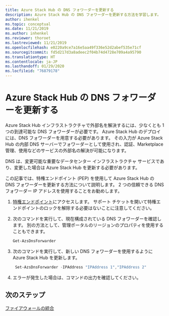 ```yaml
---
title: Azure Stack Hub の DNS フォワーダーを更新する
description: Azure Stack Hub の DNS フォワーダーを更新する方法を学習します。
author: ihenkel
ms.topic: conceptual
ms.date: 11/21/2019
ms.author: inhenkel
ms.reviewer: thoroet
ms.lastreviewed: 11/21/2019
ms.openlocfilehash: e0220a9ce7a16e5aa49f336e52d2abef535e71cf
ms.sourcegitcommit: fd5d217d3a8adeec2f04b74d4728e709a4a95790
ms.translationtype: HT
ms.contentlocale: ja-JP
ms.lasthandoff: 01/29/2020
ms.locfileid: "76879178"
---
```

# <a name="update-the-dns-forwarder-in-azure-stack-hub"></a>Azure Stack Hub の DNS フォワーダーを更新する

Azure Stack Hub インフラストラクチャで外部名を解決するには、少なくとも 1 つの到達可能な DNS フォワーダーが必要です。 Azure Stack Hub のデプロイには、DNS フォワーダーを用意する必要があります。 その入力が Azure Stack Hub の内部 DNS サーバーでフォワーダーとして使用され、認証、Marketplace 管理、使用などのサービスの外部名の解決が可能になります。

DNS は、変更可能な重要なデータセンター インフラストラクチャ サービスであり、変更した場合は Azure Stack Hub を更新する必要があります。

この記事では、特権エンドポイント (PEP) を使用して Azure Stack Hub の DNS フォワーダーを更新する方法について説明します。 2 つの信頼できる DNS フォワーダー IP アドレスを使用することをお勧めします。

1. [特権エンドポイント](azure-stack-privileged-endpoint.md)にアクセスします。 サポート チケットを開いて特権エンドポイントのロックを解除する必要はないことに注意してください。

2. 次のコマンドを実行して、現在構成されている DNS フォワーダーを確認します。 別の方法として、管理ポータルのリージョンのプロパティを使用することもできます。

   ```powershell
   Get-AzsDnsForwarder
   ```

3. 次のコマンドを実行して、新しい DNS フォワーダーを使用するように Azure Stack Hub を更新します。

   ```powershell
    Set-AzsDnsForwarder -IPAddress "IPAddress 1","IPAddress 2"
   ```

4. エラーが発生した場合は、コマンドの出力を確認してください。

## <a name="next-steps"></a>次のステップ

[ファイアウォールの統合](azure-stack-firewall.md)
